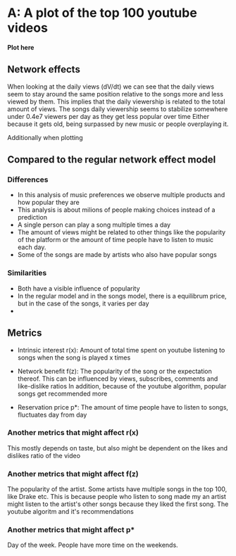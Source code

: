 # A: A plot of the top 100 youtube videos 

**Plot here** 

## Network effects
When looking at the daily views (dV/dt) 
we can see that the daily views seem to stay around the same position relative 
to the songs more and less viewed by them. This implies that the daily viewership is related to the 
total amount of views. 
The songs daily viewership seems to stabilize somewhere under 0.4e7 viewers per day as they get less popular over time
Either because it gets old, being surpassed by new music or people overplaying it.

Additionally when plotting 


## Compared to the regular network effect model

### Differences
- In this analysis of music preferences we observe multiple products and how popular they are
- This analysis is about milions of people making choices instead of a prediction
- A single person can play a song multiple times a day
- The amount of views might be related to other things like the popularity of the platform or the amount 
  of time people have to listen to music each day.
- Some of the songs are made by artists who also have popular songs

### Similarities 
- Both have a visible influence of popularity 
- In the regular model and in the songs model, there is a equilibrum price, but in the case of the songs, it varies per day 
- 

##  Metrics
- Intrinsic interest r(x): 
    Amount of total time spent on youtube listening to songs when the song is played x times 
    
- Network benefit f(z):
    The popularity of the song or the expectation thereof. 
    This can be influenced by views, subscribes, comments and like-dislike ratios
    In addition, because of the youtube algorithm, popular songs get recommended more 

- Reservation price p*: 
    The amount of time people have to listen to songs, fluctuates day from day

### Another metrics that might affect r(x)
This mostly depends on taste, but also might be dependent on the likes and dislikes ratio of the video

### Another metrics that might affect f(z)
The popularity of the artist. Some artists have multiple songs in the top 100, like Drake etc. 
This is because people who listen to song made my an artist might listen to the artist's other songs 
because they liked the first song.
The youtube algoritm and it's recommendations


### Another metrics that might affect p*
Day of the week. People have more time on the weekends.
